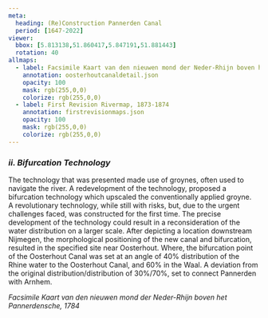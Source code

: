 ```yaml
---
meta:
  heading: (Re)Construction Pannerden Canal
  period: [1647-2022]
viewer:
  bbox: [5.813138,51.860417,5.847191,51.881443]
  rotation: 40
allmaps:
  - label: Facsimile Kaart van den nieuwen mond der Neder-Rhijn boven het Pannerdensche, 1784
    annotation: oosterhoutcanaldetail.json
    opacity: 100
    mask: rgb(255,0,0)
    colorize: rgb(255,0,0)
  - label: First Revision Rivermap, 1873-1874
    annotation: firstrevisionmaps.json
    opacity: 100
    mask: rgb(255,0,0)
    colorize: rgb(255,0,0)
---
```


### _ii.    Bifurcation Technology_

The technology that was presented made use of groynes, often used to navigate the river. A redevelopment of the technology, proposed a bifurcation technology which upscaled the conventionally applied groyne.  
A revolutionary technology, while still with risks, but, due to the urgent challenges faced, was constructed for the first time. The precise development of the technology could result in a reconsideration of the water distribution on a larger scale.
After depicting a location downstream Nijmegen, the morphological positioning of the new canal and bifurcation, resulted in the specified site near Oosterhout. Where, the bifurcation point of the Oosterhout Canal was set at an angle of 40% distribution of the Rhine water to the Oosterhout Canal, and 60% in the Waal. A deviation from the original distribution/distribution of 30%/70%, set to connect Pannerden with Arnhem.


_Facsimile Kaart van den nieuwen mond der Neder-Rhijn boven het Pannerdensche, 1784_